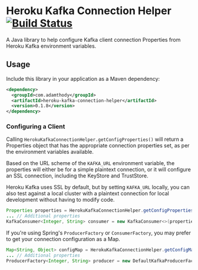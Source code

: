 # Heroku Kafka Connection Helper [![Build Status](https://travis-ci.org/thody/heroku-kafka-connection-helper.svg?branch=master)](https://travis-ci.org/thody/heroku-kafka-connection-helper)

A Java library to help configure Kafka client connection Properties from Heroku Kafka environment variables.

## Usage

Include this library in your application as a Maven dependency:

```xml
<dependency>
  <groupId>com.adamthody</groupId>
  <artifactId>heroku-kafka-connection-helper</artifactId>
  <version>0.1.8</version>
</dependency>
```

### Configuring a Client

Calling `HerokuKafkaConnectionHelper.getConfigProperties()` will return a Properties object that has the appropriate connection
properties set, as per the environment variables available. 

Based on the URL scheme of the `KAFKA_URL` environment variable, the properties will either be for a simple plaintext 
connection, or it will configure an SSL connection, including the KeyStore and TrustStore.
 
Heroku Kafka uses SSL by default, but by setting `KAFKA_URL` locally, you can also test against a local cluster with a 
plaintext connection for local development without having to modify code.

```java
Properties properties = HerokuKafkaConnectionHelper.getConfigProperties();
... // Additional properties
KafkaConsumer<Integer, String> consumer = new KafkaConsumer<>(properties);
```

If you're using Spring's `ProducerFactory` or `ConsumerFactory`, you may prefer to get your connection configuration as 
a Map.
 
 ```java
 Map<String, Object> configMap = HerokuKafkaConnectionHelper.getConfigMap();
 ... // Additional properties
 ProducerFactory<Integer, String> producer = new DefaultKafkaProducerFactory<>(configMap);
```
